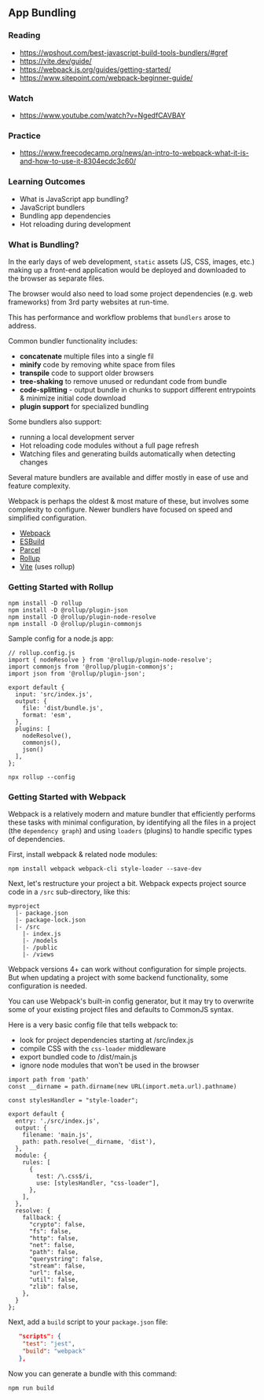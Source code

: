 ## App Bundling

### Reading

- https://wpshout.com/best-javascript-build-tools-bundlers/#gref
- https://vite.dev/guide/
- https://webpack.js.org/guides/getting-started/
- https://www.sitepoint.com/webpack-beginner-guide/

### Watch
- https://www.youtube.com/watch?v=NgedfCAVBAY

### Practice

- https://www.freecodecamp.org/news/an-intro-to-webpack-what-it-is-and-how-to-use-it-8304ecdc3c60/


### Learning Outcomes

- What is JavaScript app bundling?
- JavaScript bundlers
- Bundling app dependencies
- Hot reloading during development

### What is Bundling?

In the early days of web development, `static` assets (JS, CSS, images, etc.) making up a front-end application would be deployed and downloaded to the browser as separate files. 

The browser would also need to load some project dependencies (e.g. web frameworks) from 3rd party websites at run-time.

This has performance and workflow problems that `bundlers` arose to address.

Common bundler functionality includes:

- **concatenate** multiple files into a single fil
- **minify** code by removing white space from files
- **transpile** code to support older browsers
- **tree-shaking** to remove unused or redundant code from bundle
- **code-splitting** - output bundle in chunks to support different entrypoints & minimize initial code download
- **plugin support** for specialized bundling

Some bundlers also support:

- running a local development server
- Hot reloading code modules without a full page refresh
- Watching files and generating builds automatically when detecting changes

Several mature bundlers are available and differ mostly in ease of use and feature complexity.

Webpack is perhaps the oldest & most mature of these, but involves some complexity to configure. Newer bundlers have focused on speed and simplified configuration.

- [Webpack](https://webpack.js.org/)
- [ESBuild](https://esbuild.github.io/getting-started/)
- [Parcel](https://parceljs.org/)
- [Rollup](https://rollupjs.org/)
- [Vite](https://vite.dev/guide/) (uses rollup)

### Getting Started with Rollup

```commandline
npm install -D rollup
npm install -D @rollup/plugin-json
npm install -D @rollup/plugin-node-resolve
npm install -D @rollup/plugin-commonjs
```

Sample config for a node.js app:
```commandline
// rollup.config.js
import { nodeResolve } from '@rollup/plugin-node-resolve';
import commonjs from '@rollup/plugin-commonjs';
import json from '@rollup/plugin-json';

export default {
  input: 'src/index.js',
  output: {
    file: 'dist/bundle.js',
    format: 'esm',
  },
  plugins: [
    nodeResolve(),
    commonjs(),
    json()
  ],
};
```

```commandline
npx rollup --config
```

### Getting Started with Webpack
Webpack is a relatively modern and mature bundler that efficiently performs these tasks with minimal configuration, by identifying all the files in a project (the `dependency graph`) and using `loaders` (plugins) to handle specific types of dependencies.


First, install webpack & related node modules:

```
npm install webpack webpack-cli style-loader --save-dev
```

Next, let's restructure your project a bit. Webpack expects project source code in a `/src` sub-directory, like this:

```commandline
myproject
  |- package.json
  |- package-lock.json
  |- /src
    |- index.js
    |- /models
    |- /public
    |- /views
```

Webpack versions 4+ can work without configuration for simple projects. But when updating a project with some backend functionality, some configuration is needed.

You can use Webpack's built-in config generator, but it may try to overwrite some of your existing project files and defaults to CommonJS syntax.

Here is a very basic config file that tells webpack to:

- look for project dependencies starting at /src/index.js
- compile CSS with the `css-loader` middleware
- export bundled code to /dist/main.js
- ignore node modules that won't be used in the browser

```commandline
import path from 'path'
const __dirname = path.dirname(new URL(import.meta.url).pathname)

const stylesHandler = "style-loader";

export default {
  entry: './src/index.js',
  output: {
    filename: 'main.js',
    path: path.resolve(__dirname, 'dist'),
  },
  module: {
    rules: [
      {
        test: /\.css$/i,
        use: [stylesHandler, "css-loader"],
      },
    ],
  },
  resolve: {
    fallback: {
      "crypto": false,
      "fs": false,
      "http": false,
      "net": false,
      "path": false,
      "querystring": false,
      "stream": false,
      "url": false,
      "util": false,
      "zlib": false,
    },
  }
};
```

Next, add a `build` script to your `package.json` file:

```json
   "scripts": {
    "test": "jest",
    "build": "webpack"
   },
```

Now you can generate a bundle with this command:

```commandline
npm run build
```